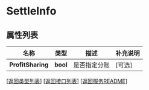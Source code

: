 # SettleInfo

## 属性列表

名称 | 类型 | 描述 | 补充说明
------------ | ------------- | ------------- | -------------
**ProfitSharing** | **bool** | 是否指定分账 | [可选] 

[\[返回类型列表\]](README.md#类型列表)
[\[返回接口列表\]](README.md#接口列表)
[\[返回服务README\]](README.md)


